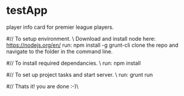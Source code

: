 # testApp
player info card for premier league players.

#// To setup environment. \\
Download and install node here: https://nodejs.org/en/
run: npm install -g grunt-cli
clone the repo and navigate to the folder in the command line.

#// To install required dependancies. \\
run: npm install 

#// To set up project tasks and start server. \\
run: grunt run

#// Thats it! you are done :-)\\
